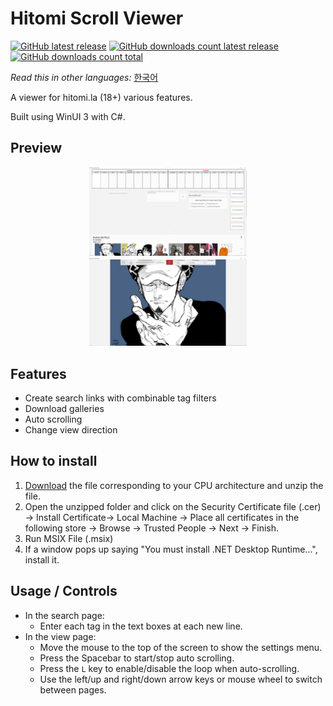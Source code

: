 # Hitomi Scroll Viewer
[![GitHub latest release](https://img.shields.io/github/release/kaismic/Hitomi-Scroll-Viewer.svg?logo=github)](https://github.com/kaismic/Hitomi-Scroll-Viewer/releases/latest)
[![GitHub downloads count latest release](https://img.shields.io/github/downloads/kaismic/Hitomi-Scroll-Viewer/latest/total.svg?logo=github)](https://github.com/kaismic/Hitomi-Scroll-Viewer/releases/latest)
[![GitHub downloads count total](https://img.shields.io/github/downloads/kaismic/Hitomi-Scroll-Viewer/total.svg?logo=github)](https://github.com/kaismic/Hitomi-Scroll-Viewer/releases)

*Read this in other languages:* [한국어](README-ko-KR.md)

A viewer for hitomi.la (18+) various features.

Built using WinUI 3 with C#.

## Preview
<div align="center">
    <img src="images/preview1.png" style="width: 50%;">
    <img src="images/preview2.png" style="width: 50%;">
</div>

## Features
- Create search links with combinable tag filters
- Download galleries
- Auto scrolling
- Change view direction

## How to install
1. [Download](https://github.com/kaismic/Hitomi-Scroll-Viewer/releases/latest) the file corresponding to your CPU architecture and unzip the file.
2. Open the unzipped folder and click on the Security Certificate file (.cer) -> Install Certificate-> Local Machine -> Place all certificates in the following store -> Browse -> Trusted People -> Next -> Finish.
3. Run MSIX File (.msix)
4. If a window pops up saying "You must install .NET Desktop Runtime...", install it.

## Usage / Controls
- In the search page:
    - Enter each tag in the text boxes at each new line.
- In the view page:
    - Move the mouse to the top of the screen to show the settings menu.
    - Press the Spacebar to start/stop auto scrolling.
    - Press the `L` key to enable/disable the loop when auto-scrolling.
    - Use the left/up and right/down arrow keys or mouse wheel to switch between pages.
